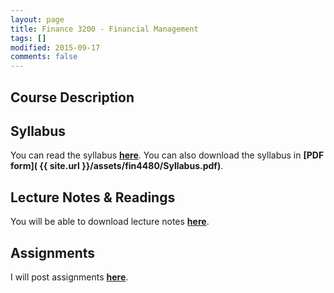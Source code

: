 ```yaml
---
layout: page
title: Finance 3200 - Financial Management 
tags: []
modified: 2015-09-17
comments: false
---
```


## Course Description 

## Syllabus

You can read the syllabus **[here](/teaching/FIN3200/syllabus)**. You can also download the syllabus in **[PDF form]( {{ site.url }}/assets/fin4480/Syllabus.pdf)**.

## Lecture Notes & Readings

You will be able to download lecture notes **[here](/teaching/FIN3200/lectures)**.

## Assignments

I will post assignments **[here](/teaching/FIN3200/assignments)**.
